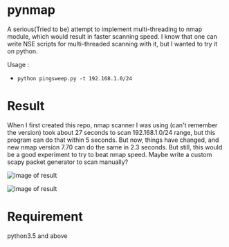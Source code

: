 # pynmap
A serious(Tried to be) attempt to implement multi-threading to nmap module, which would result in faster scanning speed. I know that one can write NSE scripts for multi-threaded scanning with it, but I wanted to try it on python.

Usage :
- `python pingsweep.py -t 192.168.1.0/24`


Result
======
When I first created this repo, nmap scanner I was using (can't remember the version) took about 27 seconds to scan 192.168.1.0/24 range, but this program can do that within 5 seconds. But now, things have changed, and new nmap version 7.70 can do the same in 2.3 seconds. But still, this would be a good experiment to try to beat nmap speed. Maybe write a custom scapy packet generator to scan manually?

![image of result](http://i.imgur.com/Im87Hj0.png)

![image of result](http://i.imgur.com/WZoEJTL.png)

Requirement
===========
python3.5 and above
